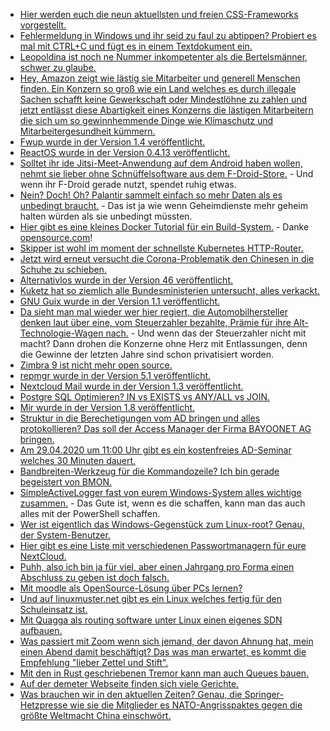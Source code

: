 * [Hier werden euch die neun aktuellsten und freien CSS-Frameworks vorgestellt.](https://opensource.com/article/20/4/open-source-css-frameworks)
* [Fehlermeldung in Windows und ihr seid zu faul zu abtippen? Probiert es mal mit CTRL+C und fügt es in einem Textdokument ein.](https://4sysops.com/archives/capturing-error-messages-and-looking-up-text-for-error-code-numbers/)
* [Leopoldina ist noch ne Nummer inkompetenter als die Bertelsmänner, schwer zu glaube.](https://www.der-postillon.com/2020/04/leopoldina.html)
* [Hey, Amazon zeigt wie lästig sie Mitarbeiter und generell Menschen finden. Ein Konzern so groß wie ein Land welches es durch illegale Sachen schafft keine Gewerkschaft oder Mindestlöhne zu zahlen und jetzt entlässt diese Abartigkeit eines Konzerns die lästigen Mitarbeitern die sich um so gewinnhemmende Dinge wie Klimaschutz und Mitarbeitergesundheit kümmern.](https://www.golem.de/news/coronakrise-amazon-entlaesst-zwei-kritische-entwicklerinnen-2004-147868.html)
* [Fwup wurde in der Version 1.4 veröffentlicht.](https://www.phoronix.com/scan.php?page=news_item&px=Fwupd-1.4-Released)
* [ReactOS wurde in der Version 0.4.13 veröffentlicht.](https://www.pro-linux.de/news/1/27941/reactos-0413-mit-zahlreichen-verbesserungen.html)
* [Solltet ihr ide Jitsi-Meet-Anwendung auf dem Android haben wollen, nehmt sie lieber ohne Schnüffelsoftware aus dem F-Droid-Store.](https://www.kuketz-blog.de/jitsi-meet-app-weiterhin-tracker-in-der-ios-und-android-version/) - Und wenn ihr F-Droid gerade nutzt, spendet ruhig etwas.
* [Nein? Doch! Oh? Palantir sammelt einfach so mehr Daten als es unbedingt braucht.](https://www.golem.de/news/covid-19-sensible-daten-bei-big-data-unternehmen-2004-147856.html) - Das ist ja wie wenn Geheimdienste mehr geheim halten würden als sie unbedingt müssten.
* [Hier gibt es eine kleines Docker Tutorial für ein Build-System.](https://github.com/ravi-chandran/dockerize-tutorial) - Danke [opensource.com](https://opensource.com/article/20/4/how-containerize-build-system)!
* [Skipper ist wohl im moment der schnellste Kubernetes HTTP-Router.](https://opensource.com/article/20/4/http-kubernetes-skipper)
* [Jetzt wird erneut versucht die Corona-Problematik den Chinesen in die Schuhe zu schieben.](https://blog.fefe.de/?ts=a06b081f)
* [Alternativlos wurde in der Version 46 veröffentlicht.](https://alternativlos.org/46/)
* [Kuketz hat so ziemlich alle Bundesministerien untersucht, alles verkackt.](https://www.kuketz-blog.de/datenschutz-webseiten-der-bundesministerien-unter-der-lupe/)
* [GNU Guix wurde in der Version 1.1 veröffentlicht.](https://lwn.net/Articles/817597)
* [Da sieht man mal wieder wer hier regiert, die Automobilhersteller denken laut über eine, vom Steuerzahler bezahlte, Prämie für ihre Alt-Technologie-Wagen nach.](https://www.golem.de/news/2009-reloaded-kaufpraemien-sollen-nach-coronakrise-fuer-nachfrage-sorgen-2004-147884.html) - Und wenn das der Steuerzahler nicht mit macht? Dann drohen die Konzerne ohne Herz mit Entlassungen, denn die Gewinne der letzten Jahre sind schon privatisiert worden.
* [Zimbra 9 ist nicht mehr open source.](https://lwn.net/Articles/817475)
* [repmgr wurde in der Version 5.1 veröffentlicht.](https://www.postgresql.org/about/news/2028/)
* [Nextcloud Mail wurde in der Version 1.3 veröffentlicht.](https://nextcloud.com/blog/mail-1-3-introduces-mail-cache-improved-signatures-link-shares-mark-all-read-and-more/)
* [Postgre SQL Optimieren? IN vs EXISTS vs ANY/ALL vs JOIN.](https://www.percona.com/blog/2020/04/16/sql-optimizations-in-postgresql-in-vs-exists-vs-any-all-vs-join/)
* [Mir wurde in der Version 1.8 veröffentlicht.](https://www.phoronix.com/scan.php?page=news_item&px=Mir-1.8-Released)
* [Struktur in die Berechetigungen vom AD bringen und alles protokollieren? Das soll der Access Manager der Firma BAYOONET AG bringen.](https://www.windowspro.de/wolfgang-sommergut/access-manager-wiedervorlage-fuer-mitgliedschaften-ad-gruppen-fuer-ntfs-rechte)
* [Am 29.04.2020 um 11:00 Uhr gibt es ein kostenfreies AD-Seminar welches 30 Minuten dauert.](https://www.windowspro.de/sponsored/micronova/technisches-webinar-management-des-active-directory-automatisieren-aufgaben)
* [Bandbreiten-Werkzeug für die Kommandozeile? Ich bin gerade begeistert von BMON.](https://www.putorius.net/bmon-monitor-bandwidth-linux-command-line.html)
* [SimpleActiveLogger fast von eurem Windows-System alles wichtige zusammen.](https://www.ghacks.net/2020/04/16/keep-track-of-your-computer-usage-with-simpleactivitylogger/) - Das Gute ist, wenn es die schaffen, kann man das auch alles mit der PowerShell schaffen.
* [Wer ist eigentlich das Windows-Gegenstück zum Linux-root? Genau, der System-Benutzer.](https://4sysops.com/archives/how-to-access-the-sam-and-security-hives-in-the-registry-using-the-system-account/)
* [Hier gibt es eine Liste mit verschiedenen Passwortmanagern für eure NextCloud.](https://nextcloud.com/blog/password-managers-for-nextcloud/)
* [Puhh, also ich bin ja für viel, aber einen Jahrgang pro Forma einen Abschluss zu geben ist doch falsch.](https://tuxproject.de/blog/2020/04/abitur-statt-bildung/)
* [Mit moodle als OpenSource-Lösung über PCs lernen?](https://www.bildung.sachsen.de/blog/index.php/2020/04/17/online-kurse-statt-unterrichtspraesenz/)
* [Und auf linuxmuster.net gibt es ein Linux welches fertig für den Schuleinsatz ist.](https://www.pro-linux.de/news/1/27954/schulen-komplettl%C3%B6sung-linuxmusternet-in-version-7-freigegeben.html)
* [Mit Quagga als routing software unter Linux einen eigenes SDN aufbauen.](https://opensource.com/article/20/4/quagga-linux)
* [Was passiert mit Zoom wenn sich jemand, der davon Ahnung hat, mein einen Abend damit beschäftigt? Das was man erwartet, es kommt die Empfehlung "lieber Zettel und Stift".](https://blog.fefe.de/?ts=a067bfbc)
* [Mit den in Rust geschriebenen Tremor kann man auch Queues bauen.](https://github.com/wayfair-tremor/tremor-runtime)
* [Auf der demeter Webseite finden sich viele Gerichte.](https://www.demeter.de/familie)
* [Was brauchen wir in den aktuellen Zeiten? Genau, die Springer-Hetzpresse wie sie die Mitglieder es NATO-Angrisspaktes gegen die größte Weltmacht China einschwört.](https://weltnetz.tv/ticker/2324-bild-nutzt-corona-im-auftrag-der-usa-zur-brunnenvergiftung)
